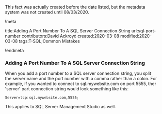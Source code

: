 This fact was actually created before the date listed, but the metadata system was not created until 08/03/2020.

!meta

title:Adding A Port Number To A SQL Server Connection String
url:sql-port-number
contributors:David Ackroyd
created:2020-03-08
modified:2020-03-08
tags:T-SQL;Common Mistakes

!endmeta


### Adding A Port Number To A SQL Server Connection String

When you add a port number to a SQL server connection string, you split the server name and the port number with a comma rather than a colon. For example, if you wanted to connect to sql.mywebsite.com on port 5555, ther 'server' part connection string would look something like this:

    Server=tcp:sql.mywebsite.com,5555;

This applies to SQL Server Management Studio as well.
